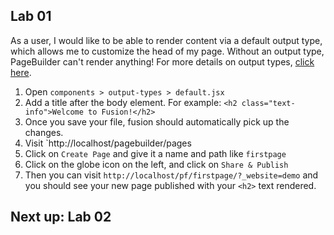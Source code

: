 ## Lab 01
As a user, I would like to be able to render content via a default output type, which allows me to customize the head of my page. Without an output type, PageBuilder can't render anything! For more details on output types, [click here](https://redirector.arcpublishing.com/alc/arc-products/pagebuilder/fusion/documentation/recipes/creating-using-output-types.md?version=2.6).

1. Open `components > output-types > default.jsx`
2. Add a title after the body element. For example:
```<h2 class="text-info">Welcome to Fusion!</h2>```
3. Once you save your file, fusion should automatically pick up the changes.
4. Visit `http://localhost/pagebuilder/pages
5. Click on `Create Page` and give it a name and path like `firstpage`
6. Click on the globe icon on the left, and click on `Share & Publish`
7. Then you can visit `http://localhost/pf/firstpage/?_website=demo` and you should see your new page published with your `<h2>` text rendered.

## Next up: Lab 02
